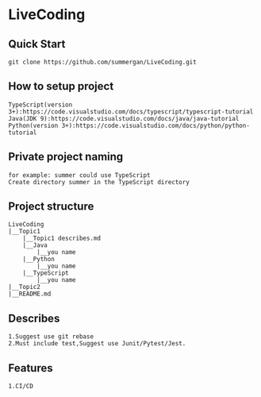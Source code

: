 # LiveCoding
## Quick Start
    git clone https://github.com/summergan/LiveCoding.git
## How to setup project
    TypeScript(version 3+):https://code.visualstudio.com/docs/typescript/typescript-tutorial
    Java(JDK 9):https://code.visualstudio.com/docs/java/java-tutorial
    Python(version 3+):https://code.visualstudio.com/docs/python/python-tutorial
## Private project naming
    for example: summer could use TypeScript
    Create directory summer in the TypeScript directory
## Project structure
    LiveCoding
    |__Topic1
        |__Topic1 describes.md
        |__Java
            |__you name
        |__Python
            |__you name
        |__TypeScript
            |__you name
    |__Topic2
    |__README.md
## Describes
    1.Suggest use git rebase
    2.Must include test,Suggest use Junit/Pytest/Jest.
## Features
    1.CI/CD 